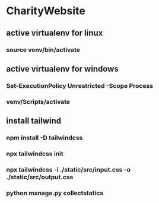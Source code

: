 # CharityWebsite

##  active virtualenv for linux
### source venv/bin/activate

## active virtualenv for windows
### Set-ExecutionPolicy Unrestricted -Scope Process
### venv/Scripts/activate


## install tailwind
### npm install -D tailwindcss
### npx tailwindcss init
### npx tailwindcss -i ./static/src/input.css -o ./static/src/output.css

### python manage.py collectstatics